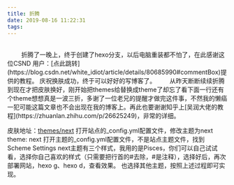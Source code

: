 ```yaml
---
title: 折腾
date: 2019-08-16 11:22:31
tags:
---
```

<br>
&emsp;&emsp; 折腾了一晚上，终于创建了hexo分支，以后电脑重装都不怕了，在此感谢这位CSND 用户：[点此跳转](https://blog.csdn.net/white_idiot/article/details/80685990#commentBox)提供的教程。
庆祝换肤成功，终于可以好好的写博客了。
  从昨天断断续续折腾到现在才把皮肤换好，刚开始把themes给替换成theme了却忘了看下面一行还有个theme想想真是一波三折，多谢了一位老兄的提醒才做完这件事，不然我的懒癌一犯可能这篇文章也不会出现在我的博客上。再此也要谢谢知乎上[吴润大佬的教程](https://zhuanlan.zhihu.com/p/26625249)，非常的详细。

皮肤地址：[themes/next](https://github.com/iissnan/hexo-theme-next)
打开站点的_config.yml配置文件，修改主题为next theme: next
打开主题的_config.yml配置文件，不是站点主题文件，找到Scheme Settings
next主题有三个样式，我用的是Pisces，你们可以自己试试看，选择你自己喜欢的样式（只需要把行首的#去除，#是注释），选择好后，再次部署网站，hexo g、hexo d，查看效果。
也选择其他主题，按照上述过程即可实现。